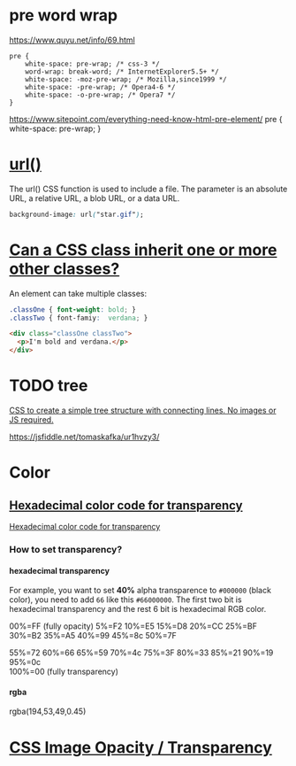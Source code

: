 # pre word wrap 
  https://www.quyu.net/info/69.html

    pre {
        white-space: pre-wrap; /* css-3 */
        word-wrap: break-word; /* InternetExplorer5.5+ */
        white-space: -moz-pre-wrap; /* Mozilla,since1999 */
        white-space: -pre-wrap; /* Opera4-6 */
        white-space: -o-pre-wrap; /* Opera7 */
    }

  https://www.sitepoint.com/everything-need-know-html-pre-element/
    pre {
        white-space: pre-wrap;
    }

# [url()](https://developer.mozilla.org/en-US/docs/Web/CSS/url)

The url() CSS function is used to include a file. The parameter is an absolute URL, a relative URL, a blob URL, or a data URL.

``` css
background-image: url("star.gif");
```

# [Can a CSS class inherit one or more other classes?](https://stackoverflow.com/questions/1065435/can-a-css-class-inherit-one-or-more-other-classes)


An element can take multiple classes:

``` css
.classOne { font-weight: bold; }
.classTwo { font-famiy:  verdana; }
```
```html
<div class="classOne classTwo">
  <p>I'm bold and verdana.</p>
</div>
```

# TODO tree
[CSS to create a simple tree structure with connecting lines. No images or JS required.](https://gist.github.com/dylancwood/7368914) 

https://jsfiddle.net/tomaskafka/ur1hvzy3/


# Color
##  [Hexadecimal color code for transparency](https://gist.github.com/lopspower/03fb1cc0ac9f32ef38f4)

[Hexadecimal color code for transparency](https://gist.github.com/lopspower/03fb1cc0ac9f32ef38f4)

### How to set transparency?
 
#### hexadecimal transparency
For example, you want to set **40%** alpha transparence to `#000000` (black color), you need to add `66` like this `#66000000`. The first two bit is hexadecimal transparency and the rest 6 bit is hexadecimal RGB color.

00%=FF (fully opacity)
5%=F2    10%=E5    15%=D8    20%=CC    25%=BF    30%=B2    35%=A5    40%=99    45%=8c    50%=7F

55%=72    60%=66    65%=59    70%=4c    75%=3F    80%=33    85%=21    90%=19    95%=0c    
100%=00 (fully transparency)

#### rgba
rgba(194,53,49,0.45)


# [CSS Image Opacity / Transparency](https://www.w3schools.com/css/css_image_transparency.asp)


